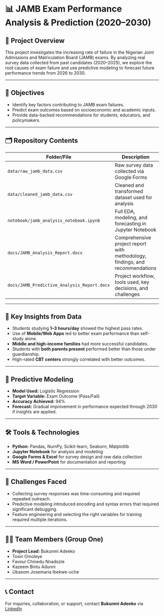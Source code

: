 # 📊 JAMB Exam Performance Analysis & Prediction (2020–2030)

## 📌 Project Overview
This project investigates the increasing rate of failure in the Nigerian Joint Admissions and Matriculation Board (JAMB) exams. By analyzing real survey data collected from past candidates (2020–2025), we explore the root causes of exam failure and use predictive modeling to forecast future performance trends from 2026 to 2030.

---

## 🎯 Objectives
- Identify key factors contributing to JAMB exam failures.
- Predict exam outcomes based on socioeconomic and academic inputs.
- Provide data-backed recommendations for students, educators, and policymakers.

---

## 🗂️ Repository Contents

| Folder/File | Description |
|-------------|-------------|
| `data/raw_jamb_data.csv` | Raw survey data collected via Google Forms |
| `data/cleaned_jamb_data.csv` | Cleaned and transformed dataset used for analysis |
| `notebook/jamb_analysis_notebook.ipynb` | Full EDA, modeling, and forecasting in Jupyter Notebook |
| `docs/JAMB_Analysis_Report.docx` | Comprehensive project report with methodology, findings, and recommendations |
| `docs/JAMB_Predictive_Analysis_Report.docx` | Project workflow, tools used, key decisions, and challenges |

---

## 🧠 Key Insights from Data
- Students studying **1–3 hours/day** showed the highest pass rates.
- Use of **Mobile/Web Apps** led to better exam performance than self-study alone.
- **Middle and high-income families** had more successful candidates.
- Students with **both parents present** performed better than those under guardianship.
- High-rated **CBT centers** strongly correlated with better outcomes.

---

## 🤖 Predictive Modeling
- **Model Used:** Logistic Regression
- **Target Variable:** Exam Outcome (Pass/Fail)
- **Accuracy Achieved:** 94%
- **Forecast:** Gradual improvement in performance expected through 2030 if insights are applied.

---

## 🛠️ Tools & Technologies
- **Python:** Pandas, NumPy, Scikit-learn, Seaborn, Matplotlib
- **Jupyter Notebook** for analysis and modeling
- **Google Forms & Excel** for survey design and raw data collection
- **MS Word / PowerPoint** for documentation and reporting

---

## 🧩 Challenges Faced
- Collecting survey responses was time-consuming and required repeated outreach.
- Predictive modeling introduced encoding and syntax errors that required significant debugging.
- Feature engineering and selecting the right variables for training required multiple iterations.

---

## 👩‍💻 Team Members (Group One)
- **Project Lead:** Bukunmi Adeeko  
- Tosin Omoleye  
- Favour Chinedu Nnadozie  
- Kazeem Bintu Adunni  
- Ubasom Josemaria Ibekwe-uche  

---

## 📞 Contact
For inquiries, collaboration, or support, contact **Bukunmi Adeeko** via [LinkedIn](https://www.linkedin.com/in/bukunmiadeeko/)

